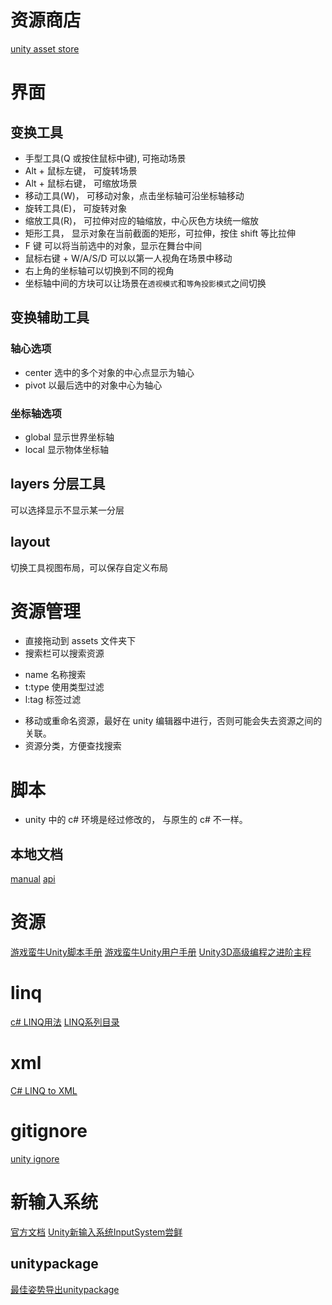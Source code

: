 
# 资源商店
[unity asset store](https://www.assetstore.unity3d.com/)

# 界面
## 变换工具
+ 手型工具(Q 或按住鼠标中键), 可拖动场景
+ Alt + 鼠标左键， 可旋转场景
+ Alt + 鼠标右键， 可缩放场景
+ 移动工具(W)， 可移动对象，点击坐标轴可沿坐标轴移动
+ 旋转工具(E)， 可旋转对象
+ 缩放工具(R)， 可拉伸对应的轴缩放，中心灰色方块统一缩放
+ 矩形工具， 显示对象在当前截面的矩形，可拉伸，按住 shift 等比拉伸
+ F 键 可以将当前选中的对象，显示在舞台中间
+ 鼠标右键 + W/A/S/D 可以以第一人视角在场景中移动
+ 右上角的坐标轴可以切换到不同的视角
+ 坐标轴中间的方块可以让场景在`透视模式`和`等角投影模式`之间切换
## 变换辅助工具
### 轴心选项
+ center 选中的多个对象的中心点显示为轴心
+ pivot 以最后选中的对象中心为轴心
### 坐标轴选项
+ global 显示世界坐标轴
+ local 显示物体坐标轴
## layers 分层工具
可以选择显示不显示某一分层
## layout
切换工具视图布局，可以保存自定义布局

# 资源管理
+ 直接拖动到 assets 文件夹下
+ 搜索栏可以搜索资源
- name 名称搜索
- t:type 使用类型过滤
- l:tag 标签过滤
+ 移动或重命名资源，最好在 unity 编辑器中进行，否则可能会失去资源之间的关联。
+ 资源分类，方便查找搜索 

# 脚本
+ unity 中的 c# 环境是经过修改的， 与原生的 c# 不一样。


## 本地文档
[manual](file:///Applications/Unity/2019.3.1f1/Documentation/en/Manual/index.html)
[api](file:///Applications/Unity/2019.3.1f1/Documentation/en/ScriptReference/index.html)

# 资源
[游戏蛮牛Unity脚本手册](http://docs.manew.com/Script/index.htm)
[游戏蛮牛Unity用户手册](http://docs.manew.com/Components/1.html)
[Unity3D高级编程之进阶主程](http://www.luzexi.com/Unity3D/index.html)

# linq
[c# LINQ用法](https://www.cnblogs.com/forever-Ys/p/10322130.html)
[LINQ系列目录](https://www.cnblogs.com/libingql/p/4038821.html)
# xml
[C# LINQ to XML](https://www.cnblogs.com/forever-Ys/p/10324833.html)

# gitignore
[unity ignore](https://github.com/github/gitignore/blob/master/Unity.gitignore)

# 新输入系统 
[官方文档](https://docs.unity3d.com/Packages/com.unity.inputsystem@1.0/manual/index.html)
[Unity新输入系统InputSystem尝鲜](http://dingxiaowei.cn/2020/01/23/)
 

 ## unitypackage
[最佳姿势导出unitypackage](https://zhuanlan.zhihu.com/p/55007069)
